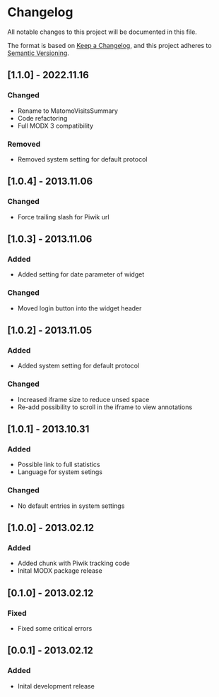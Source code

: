 # Changelog

All notable changes to this project will be documented in this file.

The format is based on [Keep a Changelog](https://keepachangelog.com/en/1.0.0/),
and this project adheres to [Semantic Versioning](https://semver.org/spec/v2.0.0.html).

## [1.1.0] - 2022.11.16

### Changed

- Rename to MatomoVisitsSummary
- Code refactoring
- Full MODX 3 compatibility

### Removed

- Removed system setting for default protocol

## [1.0.4] - 2013.11.06

### Changed

- Force trailing slash for Piwik url

## [1.0.3] - 2013.11.06

### Added

- Added setting for date parameter of widget

### Changed

- Moved login button into the widget header

## [1.0.2] - 2013.11.05

### Added

- Added system setting for default protocol

### Changed

- Increased iframe size to reduce unsed space
- Re-add possibility to scroll in the iframe to view annotations

## [1.0.1] - 2013.10.31

### Added

- Possible link to full statistics
- Language for system setings

### Changed

- No default entries in system settings

## [1.0.0] - 2013.02.12

### Added

- Added chunk with Piwik tracking code
- Inital MODX package release

## [0.1.0] - 2013.02.12

### Fixed

- Fixed some critical errors

## [0.0.1] - 2013.02.12

### Added

- Inital development release
